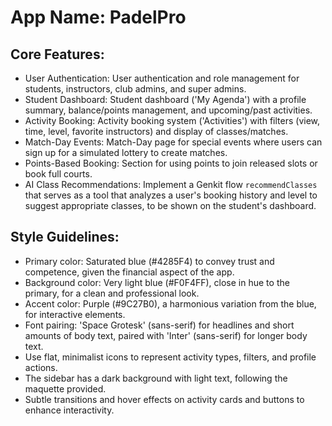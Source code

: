 # **App Name**: PadelPro

## Core Features:

- User Authentication: User authentication and role management for students, instructors, club admins, and super admins.
- Student Dashboard: Student dashboard ('My Agenda') with a profile summary, balance/points management, and upcoming/past activities.
- Activity Booking: Activity booking system ('Activities') with filters (view, time, level, favorite instructors) and display of classes/matches.
- Match-Day Events: Match-Day page for special events where users can sign up for a simulated lottery to create matches.
- Points-Based Booking: Section for using points to join released slots or book full courts.
- AI Class Recommendations: Implement a Genkit flow `recommendClasses` that serves as a tool that analyzes a user's booking history and level to suggest appropriate classes, to be shown on the student's dashboard.

## Style Guidelines:

- Primary color: Saturated blue (#4285F4) to convey trust and competence, given the financial aspect of the app.
- Background color: Very light blue (#F0F4FF), close in hue to the primary, for a clean and professional look.
- Accent color: Purple (#9C27B0), a harmonious variation from the blue, for interactive elements.
- Font pairing: 'Space Grotesk' (sans-serif) for headlines and short amounts of body text, paired with 'Inter' (sans-serif) for longer body text.
- Use flat, minimalist icons to represent activity types, filters, and profile actions.
- The sidebar has a dark background with light text, following the maquette provided.
- Subtle transitions and hover effects on activity cards and buttons to enhance interactivity.